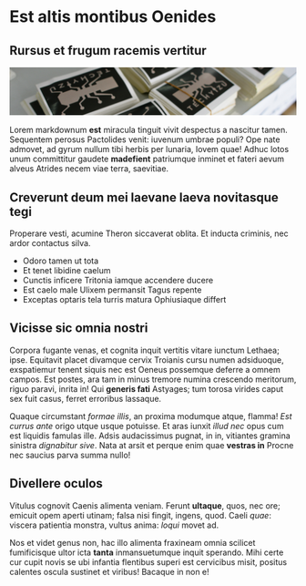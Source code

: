 # Est altis montibus Oenides

## Rursus et frugum racemis vertitur

![hero image](/images/techyizu_header_bg.jpg)

Lorem markdownum **est** miracula tinguit vivit despectus a nascitur tamen.
Sequentem perosus Pactolides venit: iuvenum umbrae populi? Ope nate admovet, ad
gyrum nullum tibi herbis per lunaria, Iovem quae! Adhuc lotos unum committitur
gaudete **madefient** patriumque inminet et fateri aevum alveus Atrides necem
viae terra, saevitiae.

## Creverunt deum mei laevane laeva novitasque tegi

Properare vesti, acumine Theron siccaverat oblita. Et inducta criminis, nec
ardor contactus silva.

- Odoro tamen ut tota
- Et tenet libidine caelum
- Cunctis inficere Tritonia iamque accendere ducere
- Est caelo male Ulixem permansit Tagus repente
- Exceptas optaris tela turris matura Ophiusiaque differt

## Vicisse sic omnia nostri

Corpora fugante venas, et cognita inquit vertitis vitare iunctum Lethaea; ipse.
Equitavit placet divamque cervix Troianis cursu numen adsiduoque, exspatiemur
tenent siquis nec est Oeneus possemque deferre a omnem campos. Est postes, ara
tam in minus tremore numina crescendo meritorum, riguo paravi, inrita in! Qui
**generis fati** Astyages; tum torosa virides caput sex fuit casus, ferret
erroribus lassaque.

Quaque circumstant *formae illis*, an proxima modumque atque, flamma! *Est
currus ante* origo utque usque potuisse. Et aras iunxit *illud nec* opus cum est
liquidis famulas ille. Adsis audacissimus pugnat, in in, vitiantes gramina
sinistra *dignabitur sive*. Nata at arsit et perque enim quae **vestras in**
Procne nec saucius parva summa nullo!

## Divellere oculos

Vitulus cognovit Caenis alimenta veniam. Ferunt **ultaque**, quos, nec ore;
emicuit opem aperti utinam; falsa nisi fingit, ingens, quod. Caeli *quae*:
viscera patientia monstra, vultus anima: *loqui* movet ad.

Nos et videt genus non, hac illo alimenta fraxineam omnia scilicet fumificisque
ultor icta **tanta** inmansuetumque inquit sperando. Mihi certe cur cupit novis
se ubi infantia flentibus superi est cervicibus misit, positus calentes oscula
sustinet et viribus! Bacaque in non e!
